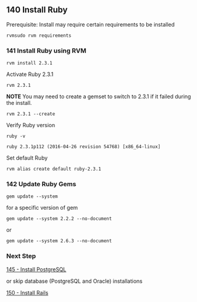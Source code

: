## 140 Install Ruby

Prerequisite: Install may require certain requirements to be installed

```
rvmsudo rvm requirements
```

### 141 Install Ruby using RVM

```
rvm install 2.3.1
```

Activate Ruby 2.3.1

```
rvm 2.3.1
```

**NOTE** You may need to create a gemset to switch to 2.3.1 if it failed during the install.

```
rvm 2.3.1 --create
```

Verify Ruby version

```
ruby -v
```

```console
ruby 2.3.1p112 (2016-04-26 revision 54768) [x86_64-linux]
```

Set default Ruby

```
rvm alias create default ruby-2.3.1
```

### 142 Update Ruby Gems

```
gem update --system
```

for a specific version of gem

```
gem update --system 2.2.2 --no-document
```

or

```
gem update --system 2.6.3 --no-document
```

### Next Step

[145 - Install PostgreSQL](https://github.com/sleepepi/sleepepi/tree/master/virtual-machines/145-install-postgresql.md)

or skip database (PostgreSQL and Oracle) installations

[150 - Install Rails](https://github.com/sleepepi/sleepepi/tree/master/virtual-machines/150-install-rails.md)
